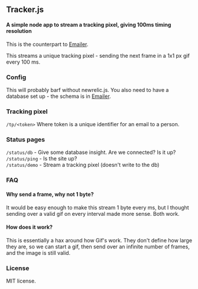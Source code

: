 ## Tracker.js
#### A simple node app to stream a tracking pixel, giving 100ms timing resolution

This is the counterpart to [Emailer](https://github.com/juliangiuca/emailer).

This streams a unique tracking pixel - sending the next frame in a 1x1 px gif every
100 ms.  


### Config
This will probably barf without newrelic.js. You also need to have a database set up -
the schema is in [Emailer](https://github.com/juliangiuca/emailer).

### Tracking pixel
`/tp/<token>` Where token is a unique identifier for an email to a person.

### Status pages
`/status/db` - Give some database insight. Are we connected? Is it up?  
`/status/ping` - Is the site up?  
`/status/demo` - Stream a tracking pixel (doesn't write to the db)



### FAQ
#### Why send a frame, why not 1 byte?
It would be easy enough to make this stream 1 byte every ms, but I thought sending over
a valid gif on every interval made more sense. Both work.

#### How does it work?
This is essentially a hax around how Gif's work. They don't define how large
they are, so we can start a gif, then send over an infinite number of frames,
and the image is still valid.

### License
MIT license.

